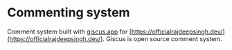 # Commenting system

Comment system built with [giscus.app](https://giscus.app/) for [https://officialrajdeepsingh.dev/](https://officialrajdeepsingh.dev/). Giscus is open source comment system.
